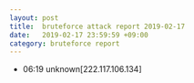 ```yaml
---
layout: post
title:  bruteforce attack report 2019-02-17
date:   2019-02-17 23:59:59 +09:00
category: bruteforce report
---
```


* 06:19 unknown[222.117.106.134]

